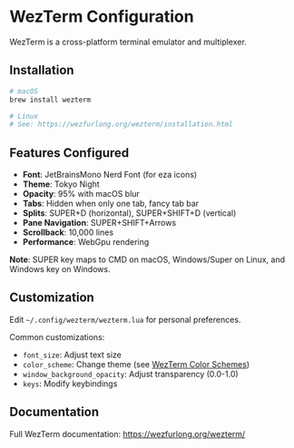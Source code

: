 # WezTerm Configuration

WezTerm is a cross-platform terminal emulator and multiplexer.

## Installation

```bash
# macOS
brew install wezterm

# Linux
# See: https://wezfurlong.org/wezterm/installation.html
```

## Features Configured

- **Font**: JetBrainsMono Nerd Font (for eza icons)
- **Theme**: Tokyo Night
- **Opacity**: 95% with macOS blur
- **Tabs**: Hidden when only one tab, fancy tab bar
- **Splits**: SUPER+D (horizontal), SUPER+SHIFT+D (vertical)
- **Pane Navigation**: SUPER+SHIFT+Arrows
- **Scrollback**: 10,000 lines
- **Performance**: WebGpu rendering

**Note**: SUPER key maps to CMD on macOS, Windows/Super on Linux, and Windows key on Windows.

## Customization

Edit `~/.config/wezterm/wezterm.lua` for personal preferences.

Common customizations:

- `font_size`: Adjust text size
- `color_scheme`: Change theme (see [WezTerm Color Schemes](https://wezfurlong.org/wezterm/colorschemes/))
- `window_background_opacity`: Adjust transparency (0.0-1.0)
- `keys`: Modify keybindings

## Documentation

Full WezTerm documentation: <https://wezfurlong.org/wezterm/>
